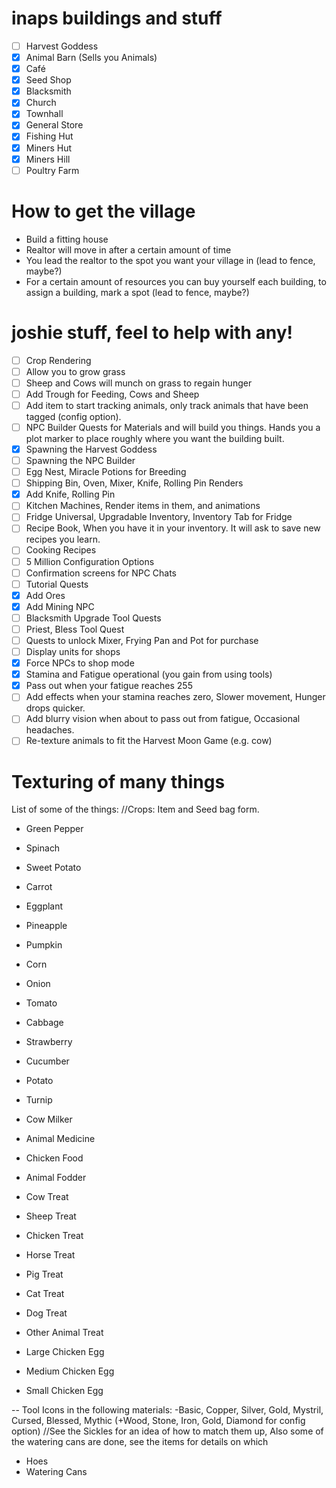 # inaps buildings and stuff
- [ ] Harvest Goddess
- [x] Animal Barn (Sells you Animals)
- [x] Café 
- [x] Seed Shop
- [x] Blacksmith
- [x] Church
- [x] Townhall
- [x] General Store
- [x] Fishing Hut 
- [x] Miners Hut 
- [x] Miners Hill
- [ ] Poultry Farm

# How to get the village
* Build a fitting house
* Realtor will move in after a certain amount of time
* You lead the realtor to the spot you want your village in (lead to fence, maybe?)
* For a certain amount of resources you can buy yourself each building, to assign a building, mark a spot (lead to fence, maybe?)


# joshie stuff, feel to help with any!
- [ ] Crop Rendering
- [ ] Allow you to grow grass
- [ ] Sheep and Cows will munch on grass to regain hunger
- [ ] Add Trough for Feeding, Cows and Sheep
- [ ] Add item to start tracking animals, only track animals that have been tagged (config option).
- [ ] NPC Builder Quests for Materials and will build you things. Hands you a plot marker to place roughly where you want the building built.
- [x] Spawning the Harvest Goddess
- [ ] Spawning the NPC Builder
- [ ] Egg Nest, Miracle Potions for Breeding
- [ ] Shipping Bin, Oven, Mixer, Knife, Rolling Pin Renders
- [x] Add Knife, Rolling Pin
- [ ] Kitchen Machines, Render items in them, and animations
- [ ] Fridge Universal, Upgradable Inventory, Inventory Tab for Fridge
- [ ] Recipe Book, When you have it in your inventory. It will ask to save new recipes you learn.
- [ ] Cooking Recipes
- [ ] 5 Million Configuration Options
- [ ] Confirmation screens for NPC Chats
- [ ] Tutorial Quests
- [x] Add Ores
- [x] Add Mining NPC
- [ ] Blacksmith Upgrade Tool Quests
- [ ] Priest, Bless Tool Quest
- [ ] Quests to unlock Mixer, Frying Pan and Pot for purchase
- [ ] Display units for shops
- [x] Force NPCs to shop mode
- [x] Stamina and Fatigue operational (you gain from using tools)
- [x] Pass out when your fatigue reaches 255
- [ ] Add effects when your stamina reaches zero, Slower movement, Hunger drops quicker. 
- [ ] Add blurry vision when about to pass out from fatigue, Occasional headaches.
- [ ] Re-texture animals to fit the Harvest Moon Game (e.g. cow)

# Texturing of many things
List of some of the things:
//Crops: Item and Seed bag form.
* Green Pepper
* Spinach
* Sweet Potato
* Carrot
* Eggplant
* Pineapple
* Pumpkin
* Corn
* Onion
* Tomato
* Cabbage
* Strawberry
* Cucumber
* Potato
* Turnip

* Cow Milker
* Animal Medicine
* Chicken Food
* Animal Fodder

* Cow Treat
* Sheep Treat
* Chicken Treat
* Horse Treat
* Pig Treat
* Cat Treat
* Dog Treat
* Other Animal Treat

* Large Chicken Egg
* Medium Chicken Egg
* Small Chicken Egg

-- Tool Icons in the following materials:
-Basic, Copper, Silver, Gold, Mystril, Cursed, Blessed, Mythic (+Wood, Stone, Iron, Gold, Diamond for config option)
//See the Sickles for an idea of how to match them up, Also some of the watering cans are done, see the items for details on which
* Hoes
* Watering Cans
